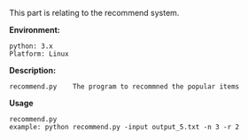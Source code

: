 This part is relating to the recommend system.

**Environment:**

```
python: 3.x
Platform: Linux
```

**Description:**

```
recommend.py    The program to recommned the popular items
```

**Usage**

```
recommend.py 
example: python recommend.py -input output_5.txt -n 3 -r 2
```

